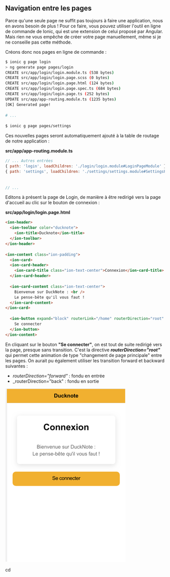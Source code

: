 ## Navigation entre les pages

Parce qu'une seule page  ne suffit pas toujours à faire une application, nous en avons besoin de plus ! Pour ce faire, vous pouvez utiliser l'outil en ligne de commande de Ionic, qui est une extension de celui proposé par Angular. Mais rien ne vous empêche de créer votre page manuellement, même si je ne conseille pas cette méthode.

Créons donc nos pages en ligne de commande :

```bash
$ ionic g page login
> ng generate page pages/login
CREATE src/app/login/login.module.ts (538 bytes)
CREATE src/app/login/login.page.scss (0 bytes)
CREATE src/app/login/login.page.html (124 bytes)
CREATE src/app/login/login.page.spec.ts (684 bytes)
CREATE src/app/login/login.page.ts (252 bytes)
UPDATE src/app/app-routing.module.ts (1235 bytes)
[OK] Generated page!

# ...

$ ionic g page pages/settings
```

Ces nouvelles pages seront automatiquement ajouté à la table de routage de notre application :

**src/app/app-routing.module.ts**

```js
// ... Autres entrées
{ path: 'login', loadChildren: './login/login.module#LoginPageModule' },
{ path: 'settings', loadChildren: './settings/settings.module#SettingsPageModule' },


// ...
```

Editons à présent la page de Login, de manière à être redirigé vers la page d'accueil au clic sur le bouton de connexion :

**src/app/login/login.page.html**

```html
<ion-header>
  <ion-toolbar color="ducknote">
    <ion-title>Ducknote</ion-title>
  </ion-toolbar>
</ion-header>

<ion-content class="ion-padding">
  <ion-card>
  <ion-card-header>
    <ion-card-title class="ion-text-center">Connexion</ion-card-title>
  </ion-card-header>

  <ion-card-content class="ion-text-center">
    Bienvenue sur DuckNote : <br />
    Le pense-bête qu'il vous faut !
  </ion-card-content>
</ion-card>

  <ion-button expand="block" routerLink="/home" routerDirection="root" color="ducknote">
    Se connecter
  </ion-button>
</ion-content>
```

En cliquant sur le bouton **"Se connecter"**, on est tout de suite redirigé vers la page, presque sans transition. C'est la directive _**routerDirection="root"**_ qui permet cette animation de type "changement de page principale" entre les pages. On aurait pu également utiliser les transition forward et backward suivantes :

* _routerDirection="forward"_ : fondu en entrée
* \_routerDirection="back" :  fondu en sortie

![](/assets/ducknote_login_1.png)

cd

